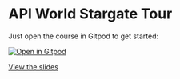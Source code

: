 # API World Stargate Tour

Just open the course in Gitpod to get started:

[![Open in Gitpod](https://gitpod.io/button/open-in-gitpod.svg)](https://gitpod.io/#https://github.com/synedra/apiworld-stargate-tour)

[View the slides](https://github.com/synedra/apiworld-stargate-tour/blob/main/slides.pdf)
